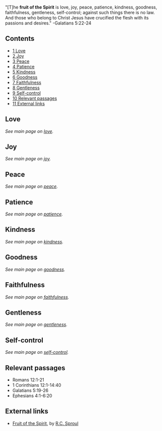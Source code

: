 "[T]he **fruit of the Spirit** is love, joy, peace, patience,
kindness, goodness, faithfulness, gentleness, self-control; against
such things there is no law. And those who belong to Christ Jesus
have crucified the flesh with its passions and desires." -Galatians
5:22-24

## Contents

-   [1 Love](#Love)
-   [2 Joy](#Joy)
-   [3 Peace](#Peace)
-   [4 Patience](#Patience)
-   [5 Kindness](#Kindness)
-   [6 Goodness](#Goodness)
-   [7 Faithfulness](#Faithfulness)
-   [8 Gentleness](#Gentleness)
-   [9 Self-control](#Self-control)
-   [10 Relevant passages](#Relevant_passages)
-   [11 External links](#External_links)

## Love

*See main page on [love](Love "Love").*

## Joy

*See main page on [joy](Joy "Joy").*

## Peace

*See main page on [peace](index.php?title=Peace&action=edit&redlink=1 "Peace (page does not exist)").*

## Patience

*See main page on [patience](index.php?title=Patience&action=edit&redlink=1 "Patience (page does not exist)").*

## Kindness

*See main page on [kindness](index.php?title=Kindness&action=edit&redlink=1 "Kindness (page does not exist)").*

## Goodness

*See main page on [goodness](index.php?title=Goodness&action=edit&redlink=1 "Goodness (page does not exist)").*

## Faithfulness

*See main page on [faithfulness](index.php?title=Faithfulness&action=edit&redlink=1 "Faithfulness (page does not exist)").*

## Gentleness

*See main page on [gentleness](index.php?title=Gentleness&action=edit&redlink=1 "Gentleness (page does not exist)").*

## Self-control

*See main page on [self-control](index.php?title=Self-control&action=edit&redlink=1 "Self-control (page does not exist)").*

## Relevant passages

-   Romans 12:1-21
-   1 Corinthians 12:1-14:40
-   Galatians 5:19-26
-   Ephesians 4:1-6:20

## External links

-   [Fruit of the Spirit](http://cccwsu.org/thehub2/viewtopic.php?p=1312#1312),
    by [R.C. Sproul](R.C._Sproul "R.C. Sproul")



